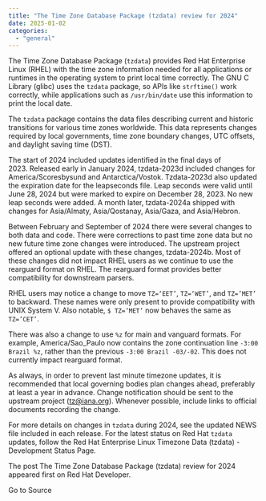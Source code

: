```yaml
---
title: "The Time Zone Database Package (tzdata) review for 2024"
date: 2025-01-02
categories: 
  - "general"
---
```


The Time Zone Database Package (`tzdata`) provides Red Hat Enterprise Linux (RHEL) with the time zone information needed for all applications or runtimes in the operating system to print local time correctly. The GNU C Library (glibc) uses the `tzdata` package, so APIs like `strftime()` work correctly, while applications such as `/usr/bin/date` use this information to print the local date.

The `tzdata` package contains the data files describing current and historic transitions for various time zones worldwide. This data represents changes required by local governments, time zone boundary changes, UTC offsets, and daylight saving time (DST).

The start of 2024 included updates identified in the final days of 2023. Released early in January 2024, tzdata-2023d included changes for America/Scoresbysund and Antarctica/Vostok. Tzdata-2023d also updated the expiration date for the leapseconds file. Leap seconds were valid until June 28, 2024 but were marked to expire on December 28, 2023. No new leap seconds were added. A month later, tzdata-2024a shipped with changes for Asia/Almaty, Asia/Qostanay, Asia/Gaza, and Asia/Hebron.

Between February and September of 2024 there were several changes to both data and code. There were corrections to past time zone data but no new future time zone changes were introduced. The upstream project offered an optional update with these changes, tzdata-2024b. Most of these changes did not impact RHEL users as we continue to use the rearguard format on RHEL. The rearguard format provides better compatibility for downstream parsers.  

RHEL users may notice a change to move `TZ=‘EET’`, `TZ=‘WET’`, and `TZ=’MET’` to backward. These names were only present to provide compatibility with UNIX System V. Also notable, `$ TZ=’MET’` now behaves the same as `TZ=’CET’`.

There was also a change to use `%z` for main and vanguard formats. For example, America/Sao\_Paulo now contains the zone continuation line `-3:00 Brazil %z`, rather than the previous `-3:00 Brazil -03/-02`. This does not currently impact rearguard format.

As always, in order to prevent last minute timezone updates, it is recommended that local governing bodies plan changes ahead, preferably at least a year in advance. Change notification should be sent to the upstream project (tz@iana.org). Whenever possible, include links to official documents recording the change.

For more details on changes in `tzdata` during 2024, see the updated NEWS file included in each release. For the latest status on Red Hat `tzdata` updates, follow the Red Hat Enterprise Linux Timezone Data (tzdata) - Development Status Page.

The post The Time Zone Database Package (tzdata) review for 2024 appeared first on Red Hat Developer.  
  

Go to Source
